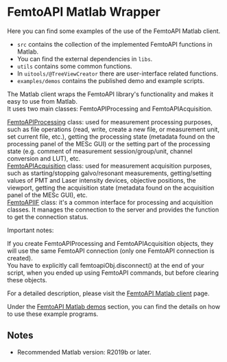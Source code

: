 # FemtoAPI Matlab Wrapper

Here you can find some examples of the use of the FemtoAPI Matlab client.
 - ```src``` contains the collection of the implemented FemtoAPI functions in Matlab.
 - You can find the external dependencies in ```libs```.
 - ```utils``` contains some common functions.
 - In ```uitools/@TreeViewCreator``` there are user-interface related functions.
 - ```examples/demos``` contains the published demo and example scripts.
 
The Matlab client wraps the FemtoAPI library's functionality and makes it easy to use from Matlab.  
It uses two main classes: FemtoAPIProcessing and FemtoAPIAcquisition.  

[FemtoAPIProcessing](https://github.com/Femtonics/FemtoAPI/blob/main/Matlab/+femtoAPI/src/FemtoAPIProcessing) class: used for measurement processing purposes, such as file operations (read, write, create a new file, or measurement unit, set current file, etc.), getting the processing state (metadata found on the processing panel of the MESc GUI) or the setting part of the processing state (e.g. comment of measurement session/group/unit, channel conversion and LUT), etc.  
[FemtoAPIAcquisition](https://github.com/Femtonics/FemtoAPI/blob/main/Matlab/+femtoAPI/src/FemtoAPIAcquisition) class: used for measurement acquisition purposes, such as starting/stopping galvo/resonant measurements, getting/setting values of PMT and Laser intensity devices, objective positions, the viewport, getting the acquisition state (metadata found on the acquisition panel of the MESc GUI), etc.  
[FemtoAPIIF](https://github.com/Femtonics/FemtoAPI/blob/main/Matlab/+femtoAPI/src/FemtoAPIIF) class: it's a common interface for processing and acquisition classes. It manages the connection to the server and provides the function to get the connection status.

Important notes:  

If you create FemtoAPIProcessing and FemtoAPIAcquisition objects, they will use the same FemtoAPI connection (only one FemtoAPI connection is created).  
You have to explicitly call femtoapiObj.disconnect() at the end of your script, when you ended up using FemtoAPI commands, but before clearing these objects.  

For a detailed description, please visit the [FemtoAPI Matlab client](https://kb.femtonics.eu/display/SUP/The+FemtoAPI+Matlab+client) page.

Under the [FemtoAPI Matlab demos](https://kb.femtonics.eu/display/SUP/FemtoAPI+Matlab+demos) section, you can find the details on how to use these example programs.

## Notes

- Recommended Matlab version: R2019b or later.
